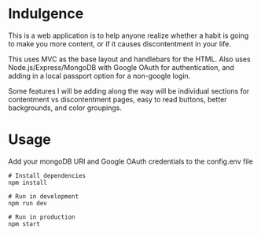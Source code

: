 # Indulgence

This is a web application is to help anyone realize whether a habit is going to make you more content, or if it causes discontentment in your life.

This uses MVC as the base layout and handlebars for the HTML. Also uses Node.js/Express/MongoDB with Google OAuth for authentication, and adding in a local passport option for a non-google login.

Some features I will be adding along the way will be individual sections for contentment vs discontentment pages, easy to read buttons, better backgrounds, and color groupings.

# Usage
Add your mongoDB URI and Google OAuth credentials to the config.env file

```
# Install dependencies
npm install

# Run in development
npm run dev

# Run in production
npm start
```
